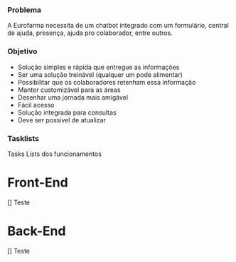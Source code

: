 ### Problema
A Eurofarma necessita de um chatbot integrado com um formulário, central de ajuda, presença, ajuda pro colaborador, entre outros.


### Objetivo
- Solução simples e rápida que entregue as informações
- Ser uma solução treinável (qualquer um pode alimentar)
- Possibilitar que os colaboradores retenham essa informação
- Manter customizável para as áreas
- Desenhar uma jornada mais amigável
- Fácil acesso
- Solução integrada para consultas
- Deve ser possível de atualizar


### Tasklists
Tasks Lists dos funcionamentos

# Front-End
[] Teste

# Back-End
[] Teste
